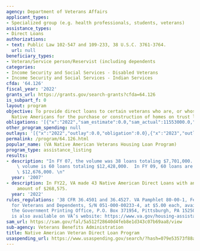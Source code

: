 ```yaml
---
agency: Department of Veterans Affairs
applicant_types:
- Specialized group (e.g. health professionals, students, veterans)
assistance_types:
- Direct Loans
authorizations:
- text: Public Law 102-547 and 109-233, 38 U.S.C. 3761-3764.
  url: null
beneficiary_types:
- Veteran/Service person/Reservist (including dependents
categories:
- Income Security and Social Services - Disabled Veterans
- Income Security and Social Services - Indian Services
cfda: '64.126'
fiscal_year: '2022'
grants_url: https://grants.gov/search-grants?cfda=64.126
is_subpart_f: 0
layout: program
objective: To provide direct loans to certain veterans who are, or whose spouses are,
  Native Americans for the purchase or construction of homes on trust lands.
obligations: '[{"x":"2022","sam_estimate":0.0,"sam_actual":11553000.0,"usa_spending_actual":0.0},{"x":"2023","sam_estimate":12296000.0,"sam_actual":0.0,"usa_spending_actual":0.0},{"x":"2024","sam_estimate":12591000.0,"sam_actual":0.0,"usa_spending_actual":0.0}]'
other_program_spending: null
outlays: '[{"x":"2022","outlay":0.0,"obligation":0.0},{"x":"2023","outlay":0.0,"obligation":0.0},{"x":"2024","outlay":0.0,"obligation":0.0}]'
permalink: /program/64.126.html
popular_name: (VA Native American Veterans Housing Loan Program)
program_type: assistance_listing
results:
- description: "In FY 07, the volume was 38 loans totaling $7,701,000. In FY 08, the\
    \ volume is 60 loans totaling $12,428,000.  In FY 09, 60 loans are expected totaling\
    \ $12,676,000. \n"
  year: '2007'
- description: In FY22, VA made 43 Native American Direct Loans with an average loan
    amount of $268,575.
  year: '2022'
rules_regulations: '38 CFR 36.4501 and 36.4527. VA Pamphlet 80-00-1, Federal Benefits
  for Veterans and Dependents, S/N 051-000-00233-4, at $5.00 each, available from
  the Government Printing Office, P.O. Box 371954, Pittsburgh, PA 15250-7954. Information
  is also available on VA’s website: https://www.va.gov/housing-assistance/home-loans/loan-types/native-american-direct-loan/'
sam_url: https://sam.gov/fal/5a512f28640d4feb8e1d343c07b69aa8/view
sub-agency: Veterans Benefits Administration
title: Native American Veteran Direct Loan Program
usaspending_url: https://www.usaspending.gov/search/?hash=079e53573f88ab7df10bc6db64efabd8
---
```

